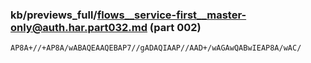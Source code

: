 ### kb/previews_full/flows__service-first__master-only@auth.har.part032.md (part 002)

```md
AP8A+//+AP8A/wABAQEAAQEBAP7//gADAQIAAP//AAD+/wAGAwQABwIEAP8A/wAC/
```

```
